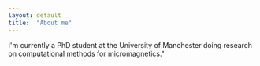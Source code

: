 ```yaml
---
layout: default
title:  "About me"
---
```


I'm currently a PhD student at the University of Manchester doing research on computational methods for micromagnetics."
